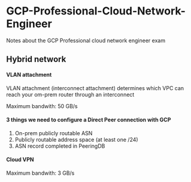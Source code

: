 # GCP-Professional-Cloud-Network-Engineer
Notes about the GCP Professional cloud network engineer exam

## Hybrid network

#### VLAN attachment

VLAN attachment (interconnect attachment) determines which VPC can reach your om-prem router through an interconnect

Maximum bandwith: 50 GB/s

#### 3 things we need to configure a Direct Peer connection with GCP

1. On-prem publicly routable ASN
2. Publicly routable address space (at least one /24)
3. ASN record completed in PeeringDB

#### Cloud VPN

Maximum bandwith: 3 GB/s

